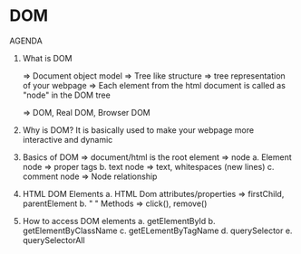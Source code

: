 # DOM


AGENDA

1. What is DOM

    => Document object model
    => Tree like structure
    => tree representation of your webpage
    => Each element from the html document is called as "node" in the DOM tree

    => DOM, Real DOM, Browser DOM



2. Why is DOM?
    It is basically used to make your webpage more interactive and dynamic

3. Basics of DOM
    => document/html is the root element
    => node
        a. Element node => proper tags
        b. text node => text, whitespaces (new lines)
        c. comment node
    => Node relationship



4. HTML DOM Elements
    a. HTML Dom attributes/properties => firstChild, parentElement
    b. "   "  Methods => click(), remove()

5. How to access DOM elements
    a. getElementById
    b. getElementByClassName
    c. getELementByTagName
    d. querySelector
    e. querySelectorAll
